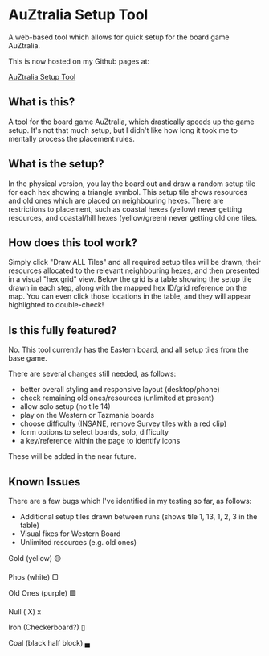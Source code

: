 # AuZtralia Setup Tool

A web-based tool which allows for quick setup for the board game AuZtralia.

This is now hosted on my Github pages at:

[AuZtralia Setup Tool](http://eclectic-matt.github.io/web-deployment/board/auztralia/setup.html)

## What is this?
A tool for the board game AuZtralia, which drastically speeds up the game setup.
It's not that much setup, but I didn't like how long it took me to mentally process the placement rules.

## What is the setup?
In the physical version, you lay the board out and draw a random setup tile for each hex showing a triangle symbol. This setup tile shows resources and old ones which are placed on neighbouring hexes. There are restrictions to placement, such as coastal hexes (yellow) never getting resources, and coastal/hill hexes (yellow/green) never getting old one tiles.

## How does this tool work?
Simply click "Draw ALL Tiles" and all required setup tiles will be drawn, their resources allocated to the relevant neighbouring hexes, and then presented in a visual "hex grid" view. Below the grid is a table showing the setup tile drawn in each step, along with the mapped hex ID/grid reference on the map. You can even click those locations in the table, and they will appear highlighted to double-check!

## Is this fully featured?
No. This tool currently has the Eastern board, and all setup tiles from the base game.

There are several changes still needed, as follows:
* better overall styling and responsive layout (desktop/phone)
* check remaining old ones/resources (unlimited at present)
* allow solo setup (no tile 14)
* play on the Western or Tazmania boards
* choose difficulty (INSANE, remove Survey tiles with a red clip)
* form options to select boards, solo, difficulty
* a key/reference within the page to identify icons

These will be added in the near future.

## Known Issues
There are a few bugs which I've identified in my testing so far, as follows:
* Additional setup tiles drawn between runs (shows tile 1, 13, 1, 2, 3 in the table)
* Visual fixes for Western Board
* Unlimited resources (e.g. old ones)

Gold (yellow)
&#128993;

Phos (white)
&#9634;

Old Ones (purple)
&#129002;

Null ( X)
&#120;

Iron (Checkerboard?)
&#9647;

Coal (black half block)
&#9604;
